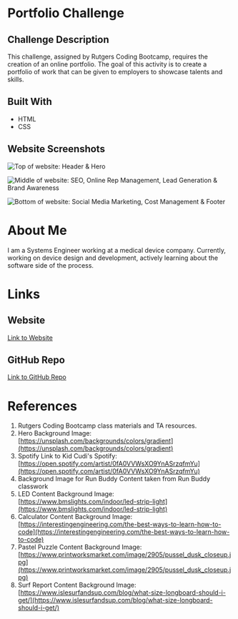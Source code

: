 # Portfolio Challenge

## Challenge Description

This challenge, assigned by Rutgers Coding Bootcamp, requires the creation of an online portfolio. The goal of this activity is to create a portfolio of work that can be given to employers to showcase talents and skills.

## Built With
* HTML
* CSS

## Website Screenshots
[//]: # (NEED TO UPDATE THESE SCREENSHOTS!!)
![Top of website: Header & Hero](https://user-images.githubusercontent.com/81491306/116012668-eb6a8b00-a5f9-11eb-93a3-3462a844d6a5.jpg)

![Middle of website: SEO, Online Rep Management, Lead Generation & Brand Awareness](https://user-images.githubusercontent.com/81491306/116012683-0e953a80-a5fa-11eb-856d-d91af56787a6.jpg)

![Bottom of website: Social Media Marketing, Cost Management & Footer](https://user-images.githubusercontent.com/81491306/116012698-32588080-a5fa-11eb-9b6a-ce451e744df3.jpg)

# About Me
I am a Systems Engineer working at a medical device company. Currently, working on device design and development, actively learning about the software side of the process.

# Links
## Website
[Link to Website](https://lchinquee.github.io/micodeuxdr/)

## GitHub Repo
[Link to GitHub Repo](https://github.com/lchinquee/micodeuxdr)

# References
[//]: # (NEED TO UPDATE RESOURCES!!)
1. Rutgers Coding Bootcamp class materials and TA resources.
2. Hero Background Image: [https://unsplash.com/backgrounds/colors/gradient](https://unsplash.com/backgrounds/colors/gradient)
3. Spotify Link to Kid Cudi's Spotify: [https://open.spotify.com/artist/0fA0VVWsXO9YnASrzqfmYu](https://open.spotify.com/artist/0fA0VVWsXO9YnASrzqfmYu)
4. Background Image for Run Buddy Content taken from Run Buddy classwork
5. LED Content Background Image: [https://www.bmslights.com/indoor/led-strip-light](https://www.bmslights.com/indoor/led-strip-light)
6. Calculator Content Background Image: [https://interestingengineering.com/the-best-ways-to-learn-how-to-code](https://interestingengineering.com/the-best-ways-to-learn-how-to-code)
7. Pastel Puzzle Content Background Image: [https://www.printworksmarket.com/image/2905/pussel_dusk_closeup.jpg](https://www.printworksmarket.com/image/2905/pussel_dusk_closeup.jpg)
8. Surf Report Content Background Image: [https://www.islesurfandsup.com/blog/what-size-longboard-should-i-get/](https://www.islesurfandsup.com/blog/what-size-longboard-should-i-get/)